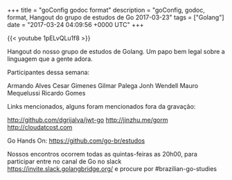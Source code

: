 +++
title = "goConfig godoc format"
description = "goConfig, godoc, format, Hangout do grupo de estudos de Go 2017-03-23"
tags = ["Golang"]
date = "2017-03-24 04:09:56 +0000 UTC"
+++

{{< youtube 1pELvQLu1f8 >}}

Hangout do nosso grupo de estudos de Golang.
Um papo bem legal sobre a linguagem que a gente adora.

Participantes dessa semana:

Armando Alves 
Cesar Gimenes
Gilmar Palega
Jonh Wendell
Mauro Mequelussi
Ricardo Gomes

Links mencionados, alguns foram mencionados fora da gravação:

http://github.com/dgrijalva/jwt-go
http://jinzhu.me/gorm
http://cloudatcost.com 

Go Hands On:
https://github.com/go-br/estudos

Nossos encontros ocorrem todas as quintas-feiras as 20h00, para participar entre no canal de Go no slack https://invite.slack.golangbridge.org/ e procure por #brazilian-go-studies